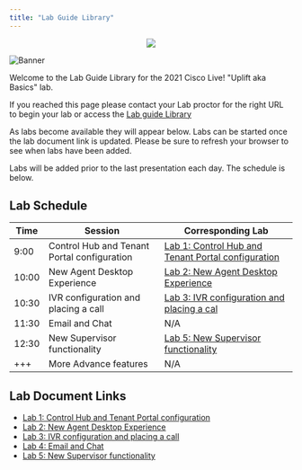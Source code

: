 ```yaml
---
title: "Lab Guide Library"
---
```

<p align="center">
  <img src="https://ayankovs-ccp-s3.s3.eu-west-3.amazonaws.com/CiscoLiveLogo.jpg">
</p>

![Banner](images/wxccbanner.jpg)

Welcome to the Lab Guide Library for the 2021 Cisco Live! "Uplift aka Basics" lab. 

If you reached this page please contact your Lab proctor for the right URL to begin your lab or access the [Lab guide Library](LabLibrary)

As labs become available they will appear below. Labs can be started once the lab document link is updated. Please be sure to refresh your browser to see when labs have been added.

Labs will be added prior to the last presentation each day. The schedule is below.

## Lab Schedule

| Time | Session | Corresponding Lab |
| ---- | ------- | ----------------- |
| 9:00 | Control Hub and Tenant Portal configuration |  [Lab 1: Control Hub and Tenant Portal configuration](labslive/lab1.md) |
| 10:00 | New Agent Desktop Experience | [Lab 2: New Agent Desktop Experience](labslive/lab2.md) |
| 10:30 | IVR configuration and placing a call | [Lab 3: IVR configuration and placing a cal](labslive/lab3.md) |
| 11:30 | Email and Chat | N/A |
| 12:30 | New Supervisor functionality | [Lab 5: New Supervisor functionality](labslive/lab5.md) |
| +++ | More Advance features | N/A |



## Lab Document Links

* [Lab 1: Control Hub and Tenant Portal configuration](labslive/lab1.md)
* [Lab 2: New Agent Desktop Experience](labslive/lab2.md)
* [Lab 3: IVR configuration and placing a call](labslive/lab3.md)
* [Lab 4: Email and Chat]()
* [Lab 5: New Supervisor functionality](labslive/lab5.md)
